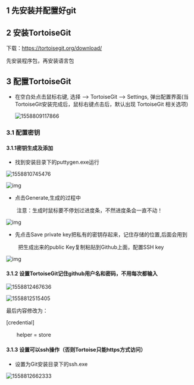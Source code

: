 ## 1 先安装并配置好git

## 2 安装TortoiseGit

下载：<https://tortoisegit.org/download/> 

先安装程序包，再安装语言包 

## 3 配置TortoiseGit


- 在空白处点击鼠标右键, 选择 --> TortoiseGit --> Settings, 弹出配置界面(当TortoiseGit安装完成后，鼠标右键点击后，默认出现 TortoiseGit 相关选项)

  ![1558809117866](C:\Users\1\AppData\Local\Temp\1558809117866.png)

### 3.1 配置密钥 

#### 3.1.1密钥生成及添加

- 找到安装目录下的puttygen.exe运行

![1558810745476](C:\Users\1\AppData\Local\Temp\1558810745476.png)

![img](https://images2018.cnblogs.com/blog/1090314/201807/1090314-20180715111951451-1345753291.png) 

- 点击Generate,生成的过程中

　　注意：生成时鼠标要不停划过进度条，不然进度条会一直不动！

![img](https://images2018.cnblogs.com/blog/1090314/201807/1090314-20180715112003745-2010648467.png) 

- 先点击Save private key把私有的密钥存起来，记住存储的位置,后面会用到

　　  把生成出来的public Key复制粘贴到Github上面，配置SSH key

![img](https://images2018.cnblogs.com/blog/1090314/201807/1090314-20180715112132941-1633602668.png) 

#### 3.1.2   设置TortoiseGit记住github用户名和密码，不用每次都输入

![1558812467636](D:\cloneCode\NOTE\git使用\1558812467636.png)

![1558812515405](D:\cloneCode\NOTE\git使用\1558812515405.png)

最后内容修改为：

[credential]

　　helper = store

#### 3.1.3 设置可以ssh操作（否则Tortoise只能https方式访问）

- 设置为Git安装目录下的ssh.exe

![1558812662333](D:\cloneCode\NOTE\git使用\1558812662333.png)













